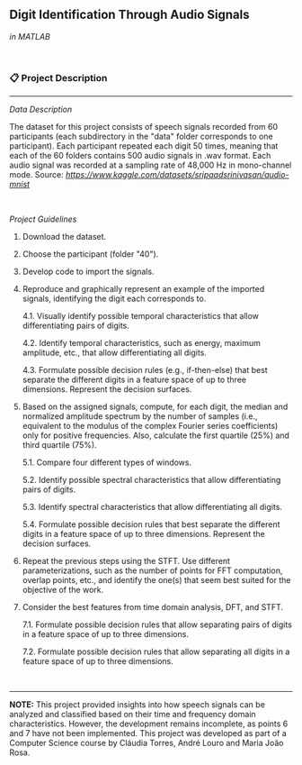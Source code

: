 ## Digit Identification Through Audio Signals
*in MATLAB*

&nbsp;

### 📋 Project Description
---

*Data Description*

The dataset for this project consists of speech signals recorded from 60 participants (each subdirectory in the "data" folder corresponds to one participant). Each participant repeated each digit 50 times, meaning that each of the 60 folders contains 500 audio signals in .wav format. Each audio signal was recorded at a sampling rate of 48,000 Hz in mono-channel mode. Source: *https://www.kaggle.com/datasets/sripaadsrinivasan/audio-mnist*

&nbsp;

*Project Guidelines*

1. Download the dataset.
   
2. Choose the participant (folder "40").
   
3. Develop code to import the signals.
   
4. Reproduce and graphically represent an example of the imported signals, identifying the digit each corresponds to.
   
   4.1. Visually identify possible temporal characteristics that allow differentiating pairs of digits.
   
   4.2. Identify temporal characteristics, such as energy, maximum amplitude, etc., that allow differentiating all digits.
   
   4.3. Formulate possible decision rules (e.g., if-then-else) that best separate the different digits in a feature space of up to three dimensions. Represent the decision surfaces.
   
5. Based on the assigned signals, compute, for each digit, the median and normalized amplitude spectrum by the number of samples (i.e., equivalent to the modulus of the complex Fourier series coefficients) only for positive frequencies. Also, calculate the first quartile (25%) and third quartile (75%).
   
   5.1. Compare four different types of windows.
   
   5.2. Identify possible spectral characteristics that allow differentiating pairs of digits.
   
   5.3. Identify spectral characteristics that allow differentiating all digits.
   
   5.4. Formulate possible decision rules that best separate the different digits in a feature space of up to three dimensions. Represent the decision surfaces.
   
6. Repeat the previous steps using the STFT. Use different parameterizations, such as the number of points for FFT computation, overlap points, etc., and identify the one(s) that seem best suited for the objective of the work.
   
7. Consider the best features from time domain analysis, DFT, and STFT.
   
   7.1. Formulate possible decision rules that allow separating pairs of digits in a feature space of up to three dimensions.
    
   7.2. Formulate possible decision rules that allow separating all digits in a feature space of up to three dimensions.

&nbsp;

---

**NOTE:** This project provided insights into how speech signals can be analyzed and classified based on their time and frequency domain characteristics. However, the development remains incomplete, as points 6 and 7 have not been implemented. This project was developed as part of a Computer Science course by Cláudia Torres, André Louro and Maria João Rosa.
